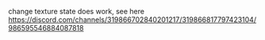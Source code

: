 
change texture state does work, see here
https://discord.com/channels/319866702840201217/319866817797423104/986595546884087818